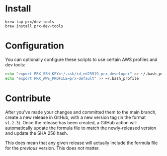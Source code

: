 # Install

```
brew tap prx/dev-tools
brew install prx-dev-tools
```

# Configuration

You can optionally configure these scripts to use certain AWS profiles and dev tools:

```sh
echo "export PRX_SSH_KEY=~/.ssh/id_ed25519_prx_developer" >> ~/.bash_profile
echo "export PRX_AWS_PROFILE=prx-default" >> ~/.bash_profile
```

# Contribute

After you've made your changes and committed them to the main branch, create a new release in GitHub, with a new version tag (in the format `v1.2.3`). Once the release has been created, a GitHub action will automatically update the formula file to match the newly-released version and update the SHA 256 hash.

This does mean that any given release will actually include the formula file for the _previous_ version. This does not matter.
